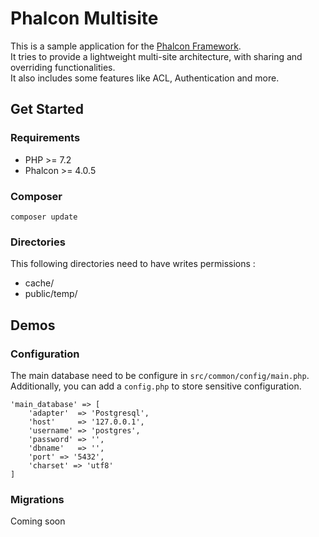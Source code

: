 # Phalcon Multisite

This is a sample application for the [Phalcon Framework](https://github.com/phalcon/cphalcon). \
It tries to provide a lightweight multi-site architecture, with sharing and overriding functionalities. \
It also includes some features like ACL, Authentication and more.


## Get Started

### Requirements

* PHP >= 7.2
* Phalcon >= 4.0.5

### Composer

```
composer update
```
    
### Directories

This following directories need to have writes permissions : 

* cache/
* public/temp/


## Demos

### Configuration

The main database need to be configure in `src/common/config/main.php`. \
Additionally, you can add a `config.php` to store sensitive configuration.

```
'main_database' => [
    'adapter'  => 'Postgresql',
    'host'     => '127.0.0.1',
    'username' => 'postgres',
    'password' => '',
    'dbname'   => '',
    'port' => '5432',
    'charset' => 'utf8'
]
```

### Migrations

Coming soon